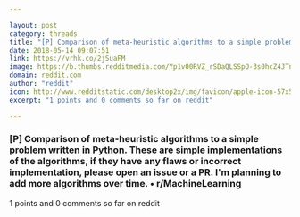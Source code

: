 ```yaml
---

layout: post
category: threads
title: "[P] Comparison of meta-heuristic algorithms to a simple problem written in Python. These are simple implementations of the algorithms, if they have any flaws or incorrect implementation, please open an issue or a PR. I'm planning to add more algorithms over time."
date: 2018-05-14 09:07:51
link: https://vrhk.co/2jSuaFM
image: https://b.thumbs.redditmedia.com/Yp1v00RVZ_rSDaQLSSpO-3s0hcZ4JTnAE4JQQ6mJgQM.jpg
domain: reddit.com
author: "reddit"
icon: http://www.redditstatic.com/desktop2x/img/favicon/apple-icon-57x57.png
excerpt: "1 points and 0 comments so far on reddit"

---
```


### [P] Comparison of meta-heuristic algorithms to a simple problem written in Python. These are simple implementations of the algorithms, if they have any flaws or incorrect implementation, please open an issue or a PR. I'm planning to add more algorithms over time. • r/MachineLearning

1 points and 0 comments so far on reddit